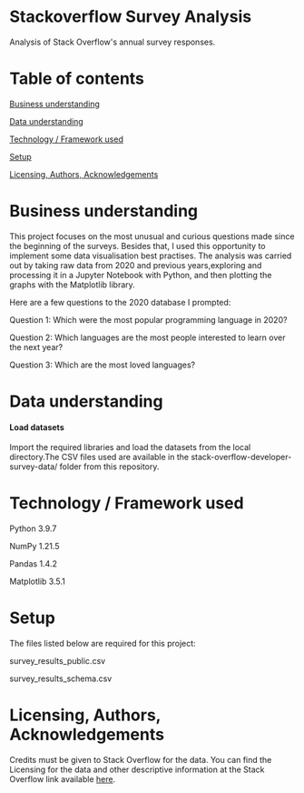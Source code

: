 # Stackoverflow Survey Analysis
  Analysis of Stack Overflow's annual survey responses.

  # Table of contents 

  [Business understanding](https://github.com/Manish712/Stackoverflow-Survey-Analysis#business-understanding)

  [Data understanding](https://github.com/Manish712/Stackoverflow-Survey-Analysis#data-understanding)

  [Technology / Framework used](https://github.com/Manish712/Stackoverflow-Survey-Analysis#technology--framework-used)

  [Setup](https://github.com/Manish712/Stackoverflow-Survey-Analysis#setup)

  [Licensing, Authors, Acknowledgements](https://github.com/Manish712/Stackoverflow-Survey-Analysis#licensing-authors-acknowledgements)

# Business understanding

This project focuses on the most unusual and curious questions made since the beginning of the surveys. Besides that, I used this opportunity to implement some data visualisation best practises. The analysis was carried out by taking raw data from 2020 and previous years,exploring and processing it in a Jupyter Notebook with Python, and then plotting the graphs with the Matplotlib library.

Here are a few questions to the 2020 database I prompted:

Question 1: Which were the most popular programming language in 2020?

Question 2: Which languages are the most people interested to learn over the next year?

Question 3: Which are the most loved languages?

# Data understanding
#### Load datasets
Import the required libraries and load the datasets from the local directory.The CSV files used are available in the stack-overflow-developer-survey-data/ folder from this repository. 



# Technology / Framework used

Python 3.9.7

NumPy 1.21.5

Pandas 1.4.2

Matplotlib 3.5.1


# Setup
The files listed below are required for this project:

survey_results_public.csv 

survey_results_schema.csv


# Licensing, Authors, Acknowledgements
Credits must be given to Stack Overflow for the data. You can find the Licensing for the data and other descriptive information at the Stack Overflow link available [here](https://insights.stackoverflow.com/survey).
